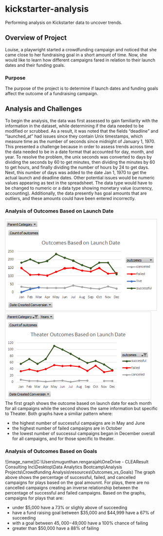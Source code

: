 # kickstarter-analysis
Performing analysis on Kickstarter data to uncover trends.
## Overview of Project
Louise, a playwright started a crowdfunding campaign and noticed that she came close to her fundraising goal in a short amount of time. Now, she would like to learn how different campaigns fared in relation to their launch dates and their funding goals.
### Purpose
The purpose of the project is to determine if launch dates and funding goals affect the outcome of a fundraising campaign.
## Analysis and Challenges
To begin the analysis, the data was first assessed to gain familiarity with the information in the dataset, while determining if the data needed to be modified or scrubbed. As a result, it was noted that the fields “deadline” and “launched_at” had issues since they contain Unix timestamps, which measure time as the number of seconds since midnight of January 1, 1970. This presented a challenge because in order to assess trends across time the data needed to be in a date format that accounted for day, month, and year. To resolve the problem, the unix seconds was converted to days by dividing the seconds by 60 to get minutes, then dividing the minutes by 60 to get hours, and finally dividing the number of hours by 24 to get days. Next, this number of days was added to the date Jan 1, 1970 to get the actual launch and deadline dates. Other potential issues would be numeric values appearing as text in the spreadsheet. The data type would have to be changed to numeric or a data type showing monetary value (currency, accounting). Additionally, the data presently has goal amounts that are outliers, and these amounts could have been entered incorrectly.
### Analysis of Outcomes Based on Launch Date
![image_name](https://github.com/Mugunthan24/kickstarter-analysis/blob/main/resources/Outcomes%20Based%20on%20Launch%20Date.png)
![image_name](https://github.com/Mugunthan24/kickstarter-analysis/blob/main/resources/Theater_Outcomes_vs_Launch.png)
The first graph shows the outcome based on launch date for each month for all campaigns while the second shows the same information but specific to Theater. Both graphs have a similiar pattern where: 
- the highest number of successful campaigns are in May and June
- the highest number of failed campaigns are in October
- the lowest number of successul campaigns began in December overall for all campaigns, and for those specific to theater.
### Analysis of Outcomes Based on Goals
![image_name](C:\Users\mugunthan.rengarajah\OneDrive - CLEAResult Consulting Inc\Desktop\Data Analytics Bootcamp\Analysis Projects\Crowdfunding Analysis\resources\Outcomes_vs_Goals)
The graph above shows the percentage of successful, failed, and cancelled campaigns for plays based on the goal amounnt. For plays, there are no cancelled campaigns creating an inverse relationship between the percentage of successful and failed campaigns. Based on the graphs, campaigns for plays that are:
- under $5,000 have a 73% or slighly above of succeeding
- have a fund raising goal between $35,000 and $44,999 have a 67% of succeeding
- with a goal between $45,000-$49,000 have a 100% chance of failing
- greater than $50,000 have a 88% of failing
